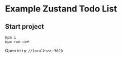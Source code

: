 # Example Zustand Todo List

## Start project
```
npm i
npm run dev
```
Open `http://localhost:3020`
